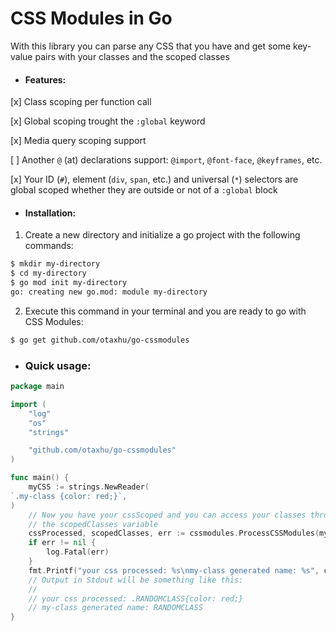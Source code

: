 # CSS Modules in Go
With this library you can parse any CSS that you have and get some key-value pairs with your classes and the scoped classes

- #### Features:
[x] Class scoping per function call

[x] Global scoping trought the `:global` keyword

[x] Media query scoping support

[ ] Another `@` (at) declarations support:
`@import`, `@font-face`, `@keyframes`, etc.

[x] Your ID (`#`), element (`div`, `span`, etc.) and universal (`*`) selectors are global scoped whether they are outside or not of a `:global` block

- #### Installation:
1. Create a new directory and initialize a go project with the following commands:
```sh
$ mkdir my-directory
$ cd my-directory
$ go mod init my-directory
go: creating new go.mod: module my-directory
```

2. Execute this command in your terminal and you are ready to go with CSS Modules:
```sh
$ go get github.com/otaxhu/go-cssmodules
```

- ### Quick usage:
```go
package main

import (
    "log"
    "os"
    "strings"

    "github.com/otaxhu/go-cssmodules"
)

func main() {
    myCSS := strings.NewReader(
`.my-class {color: red;}`,
)
    // Now you have your cssScoped and you can access your classes throught 
    // the scopedClasses variable
    cssProcessed, scopedClasses, err := cssmodules.ProcessCSSModules(myCSS)
    if err != nil {
        log.Fatal(err)
    }
    fmt.Printf("your css processed: %s\nmy-class generated name: %s", cssProcessed, scopedClasses["my-class"])
    // Output in Stdout will be something like this:
    //
    // your css processed: .RANDOMCLASS{color: red;}
    // my-class generated name: RANDOMCLASS
}
```